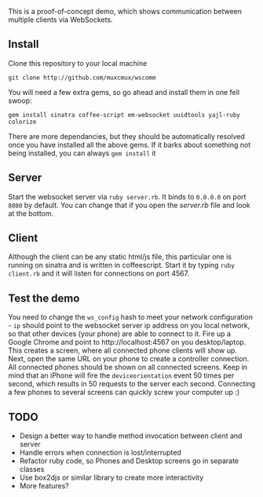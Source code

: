 This is a proof-of-concept demo, which shows communication between multiple clients via WebSockets.

## Install

Clone this repository to your local machine

    git clone http://github.com/muxcmux/wscomm
  
You will need a few extra gems, so go ahead and install them in one fell swoop:

    gem install sinatra coffee-script em-websocket uuidtools yajl-ruby colorize
  
There are more dependancies, but they should be automatically resolved once you have installed all the above gems. If it barks about something not being installed, you can always `gem install` it

## Server

Start the websocket server via `ruby server.rb`. It binds to `0.0.0.0` on port `8080` by default. You can change that if you open the _server.rb_ file and look at the bottom.

## Client

Although the client can be any static html/js file, this particular one is running on sinatra and is written in coffeescript. Start it by typing `ruby client.rb` and it will listen for connections on port 4567.

## Test the demo

You need to change the `ws_config` hash to meet your network configuration - `ip` should point to the websocket server ip address on you local network, so that other devices (your phone) are able to connect to it. Fire up a Google Chrome and point to http://localhost:4567 on you desktop/laptop. This creates a screen, where all connected phone clients will show up. Next, open the same URL on your phone to create a controller connection. All connected phones should be shown on all connected screens. Keep in mind that an iPhone will fire the `deviceorientation` event 50 times per second, which results in 50 requests to the server each second. Connecting a few phones to several screens can quickly screw your computer up :)

## TODO

  * Design a better way to handle method invocation between client and server
  * Handle errors when connection is lost/interrupted
  * Refactor ruby code, so Phones and Desktop screens go in separate classes
  * Use box2djs or similar library to create more interactivity
  * More features?